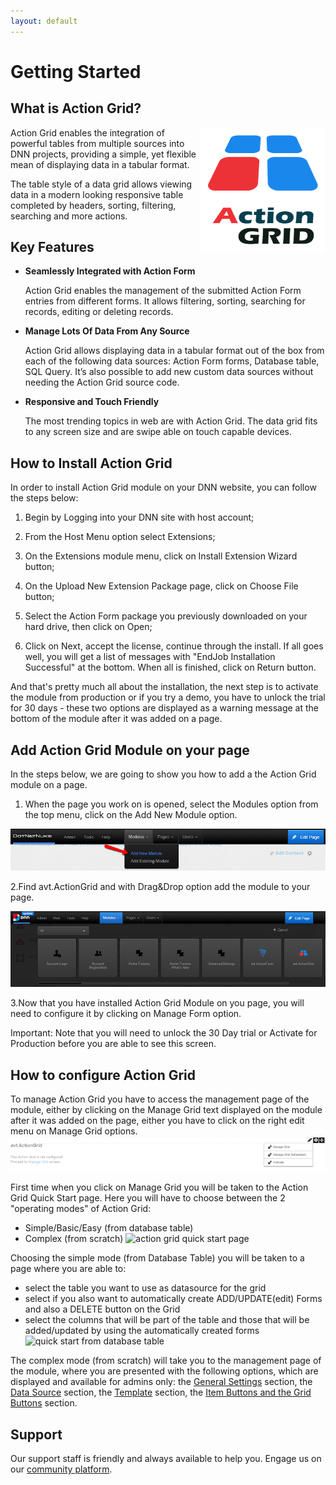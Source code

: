 ```yaml
---
layout: default
---
```

# Getting Started

## What is Action Grid?

<img style="float: right; height: 200px; width: 200px;" src="assets/action-grid-300x388w.png"/>

Action Grid enables the integration of powerful tables from multiple sources into DNN projects, providing a simple, yet flexible mean of displaying data in a tabular format.

The table style of a data grid allows viewing data in a modern looking responsive table completed by headers, sorting, filtering, searching and more actions.

## Key Features

* **Seamlessly Integrated with Action Form**

  Action Grid enables the management of the submitted Action Form entries from different forms. It allows filtering, sorting, searching for records, editing or deleting records.

* **Manage Lots Of Data From Any Source**

   Action Grid allows displaying data in a tabular format out of the box from each of the following data sources: Action Form forms, Database table, SQL Query. It’s also possible to add new custom data sources without needing the Action Grid source code.

* **Responsive and Touch Friendly**

  The most trending topics in web are with Action Grid. The data grid fits to any screen size and are swipe able on touch capable devices.

## How to Install Action Grid

In order to install Action Grid module on your DNN website, you can follow the steps below:

1. Begin by Logging into your DNN site with host account;

2. From the Host Menu option select Extensions;

3. On the Extensions module menu, click on Install Extension Wizard button;

4. On the Upload New Extension Package page, click on Choose File button;

5. Select the Action Form package you previously downloaded on your hard drive, then click on Open;

6. Click on Next, accept the license, continue through the install. If all goes well, you will get a list of messages with "EndJob Installation Successful" at the bottom. When all is finished, click on Return button.

And that's pretty much all about the installation, the next step is to activate the module from production or if you try a demo, you have to unlock the trial for 30 days - these two options are displayed as a warning message at the bottom of the module after it was added on a page.

## Add Action Grid Module on your page

In the steps below, we are going to show you how to add a the Action Grid module on a page. 

1. When the page you work on is opened, select the Modules option from the top menu, click on the Add New Module option.

![add new module](assets/ad-new-module.png)

2.Find avt.ActionGrid and with Drag&Drop option add the module to your page.

![add new Action Grid module](assets/grid.module.png)

3.Now that you have installed Action Grid Module on you page, you will need to configure it by clicking on Manage Form option.

Important: Note that you will need to unlock the 30 Day trial or Activate for Production before you are able to see this screen.

## How to configure Action Grid

To manage Action Grid you have to access the management page of the module, either by clicking on the Manage Grid text displayed on the module after it was added on the page, either you have to click on the right edit menu on Manage Grid options.
![manage screenshot](assets/manage.png)

First time when you click on Manage Grid you will be taken to the Action Grid Quick Start page. Here you will have to choose between the 2 "operating modes" of Action Grid:
 * Simple/Basic/Easy (from database table)
 * Complex (from scratch)
 ![action grid quick start page](https://static.dnnsharp.com/documentation/ActionGrid_QuickStart.png)
 
Choosing the simple mode (from Database Table) you will be taken to a page where you are able to:
- select the table you want to use as datasource for the grid
- select if you also want to automatically create ADD/UPDATE(edit) Forms and also a DELETE button on the Grid
- select the columns that will be part of the table and those that will be added/updated by using the automatically created forms
 ![quick start from database table](https://static.dnnsharp.com/documentation/Actiongrid_quickstart_database_table.png)

The complex mode (from scratch) will take you to the management page of the module, where you are presented with the following options, which are displayed and available for admins only: the [General Settings](general-settings.md) section, the [Data Source](data-sources/data-sources.html) section, the [Template](grid-template/index.html) section, the [Item Buttons and the Grid Buttons](buttons/index.html) section.

## Support

Our support staff is friendly and always available to help you. Engage us on our [community platform](//www.dnnsharp.com/Support#opturl=%2Faction-grid).
